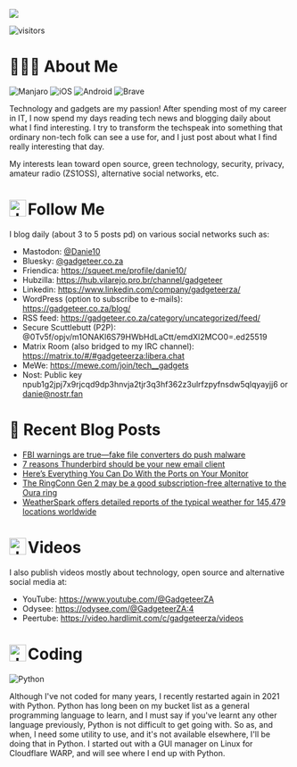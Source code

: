 ![](https://yt3.ggpht.com/ytc/AKedOLTjSvgBgtLmvQSNuuP-z22LFql2QOlcweAzH50-GW8=s88-c-k-c0x00ffffff-no-rj)

![visitors](https://visitor-badge.glitch.me/badge?page_id=Danie10.Danie10&left_color=grey&right_color=blue)
# 🧑🏼‍🏭 About Me

![Manjaro](https://img.shields.io/badge/Manjaro-35BF5C?style=plastic&logo=Manjaro&logoColor=white) ![iOS](https://img.shields.io/badge/iOS-000000?style=plastic&logo=ios&logoColor=white) ![Android](https://img.shields.io/badge/Android-3DDC84?style=plastic&logo=android&logoColor=white) ![Brave](https://img.shields.io/badge/Brave-FB542B?style=plastic&logo=Brave&logoColor=white)

Technology and gadgets are my passion! After spending most of my career in IT, I now spend my days reading tech news and blogging daily about what I find interesting. I try to transform the techspeak into something that ordinary non-tech folk can see a use for, and I just post about what I find really interesting that day.

My interests lean toward open source, green technology, security, privacy, amateur radio (ZS1OSS), alternative social networks, etc.

# <img align="left" alt="Java" width="30px" src="https://github.githubassets.com/images/icons/emoji/unicode/1f4dd.png" /> Follow Me

I blog daily (about 3 to 5 posts pd) on various social networks such as:

- Mastodon: <a rel="me" href="https://mastodon.social/@danie10">@Danie10</a>
- Bluesky: <a rel="me" href="https://bsky.app/profile/gadgeteer.co.za">@gadgeteer.co.za</a>
- Friendica: https://squeet.me/profile/danie10/
- Hubzilla: https://hub.vilarejo.pro.br/channel/gadgeteer
- Linkedin: https://www.linkedin.com/company/gadgeteerza/
- WordPress (option to subscribe to e-mails): https://gadgeteer.co.za/blog/
- RSS feed: https://gadgeteer.co.za/category/uncategorized/feed/
- Secure Scuttlebutt (P2P): @0Tv5f/opjv/m1ONAKl6S79HWbHdLaCtt/emdXl2MCO0=.ed25519
- Matrix Room (also bridged to my IRC channel): https://matrix.to/#/#gadgeteerza:libera.chat
- MeWe: https://mewe.com/join/tech__gadgets
- Nost: Public key npub1g2jpj7x9rjcqd9dp3hnvja2tjr3q3hf362z3ulrfzpyfnsdw5qlqyayjj6 or danie@nostr.fan

# 📰 Recent Blog Posts
<!-- BLOG-POST-LIST:START -->
- [FBI warnings are true—fake file converters do push malware](https://gadgeteer.co.za/fbi-warnings-are-true-fake-file-converters-do-push-malware/)
- [7 reasons Thunderbird should be your new email client](https://gadgeteer.co.za/7-reasons-thunderbird-should-be-your-new-email-client/)
- [Here’s Everything You Can Do With the Ports on Your Monitor](https://gadgeteer.co.za/heres-everything-you-can-do-with-the-ports-on-your-monitor/)
- [The RingConn Gen 2 may be a good subscription-free alternative to the Oura ring](https://gadgeteer.co.za/the-ringconn-gen-2-may-be-a-good-subscription-free-alternative-to-the-oura-ring/)
- [WeatherSpark offers detailed reports of the typical weather for 145,479 locations worldwide](https://gadgeteer.co.za/weatherspark-offers-detailed-reports-of-the-typical-weather-for-145479-locations-worldwide/)
<!-- BLOG-POST-LIST:END -->


# <img align="left" alt="Java" width="30px" src="https://github.githubassets.com/images/icons/emoji/unicode/1f39e.png" /> Videos

I also publish videos mostly about technology, open source and alternative social media at:
- YouTube: https://www.youtube.com/@GadgeteerZA
- Odysee: https://odysee.com/@GadgeteerZA:4
- Peertube: https://video.hardlimit.com/c/gadgeteerza/videos


# <img align="left" alt="Java" width="30px" src="https://github.githubassets.com/images/icons/emoji/unicode/1f469-1f4bb.png" /> Coding

![Python](https://img.shields.io/badge/python-3670A0?style=plastic&logo=python&logoColor=ffdd54)

Although I've not coded for many years, I recently restarted again in 2021 with Python. Python has long been on my bucket list as a general programming language to learn, and I must say if you've learnt any other language previously, Python is not difficult to get going with. So as, and when, I need some utility to use, and it's not available elsewhere, I'll be doing that in Python. I started out with a GUI manager on Linux for Cloudflare WARP, and will see where I end up with Python. 
